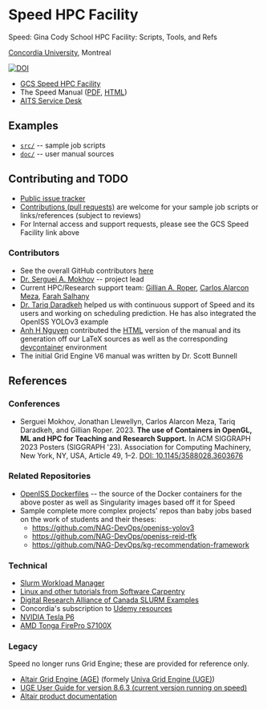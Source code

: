 # Speed HPC Facility

Speed: Gina Cody School HPC Facility: Scripts, Tools, and Refs

[Concordia University](https://concordia.ca), Montreal

[![DOI](https://zenodo.org/badge/166873072.svg)](https://zenodo.org/badge/latestdoi/166873072)

* [GCS Speed HPC Facility](https://www.concordia.ca/ginacody/aits/speed.html)
* The Speed Manual ([PDF](https://github.com/NAG-DevOps/speed-hpc/blob/master/doc/speed-manual.pdf), [HTML](https://nag-devops.github.io/speed-hpc/))
* [AITS Service Desk](https://www.concordia.ca/ginacody/aits.html)

## Examples

* [`src/`](src/) -- sample job scripts
* [`doc/`](doc/) -- user manual sources 

## Contributing and TODO

* [Public issue tracker](https://github.com/NAG-DevOps/speed-hpc/issues)
* [Contributions (pull requests)](https://github.com/NAG-DevOps/speed-hpc/pulls) are welcome for your sample job scripts or links/references (subject to reviews)
* For Internal access and support requests, please see the GCS Speed Facility link above

### Contributors

* See the overall GitHub contributors [here](https://github.com/NAG-DevOps/speed-hpc/graphs/contributors)
* [Dr. Serguei A. Mokhov](https://github.com/smokhov) -- project lead
* Current HPC/Research support team: [Gillian A. Roper](https://github.com/yulgroper), [Carlos Alarcon Meza](https://github.com/carlos-encs), [Farah Salhany](https://github.com/salhanyf)
* [Dr. Tariq Daradkeh](https://github.com/tariqghd) helped us with continuous support of Speed and its users and working on scheduling prediction. He has also integrated the OpenISS YOLOv3 example
* [Anh H Nguyen](https://github.com/aaanh) contributed the [HTML](https://nag-devops.github.io/speed-hpc/) version of the manual and its generation off our LaTeX sources as well as the corresponding [devcontainer](https://github.com/NAG-DevOps/speed-hpc/tree/master/doc/.devcontainer) environment
* The initial Grid Engine V6 manual was written by Dr. Scott Bunnell

## References

### Conferences

* Serguei Mokhov, Jonathan Llewellyn, Carlos Alarcon Meza, Tariq Daradkeh, and Gillian Roper. 2023. **The use of Containers in OpenGL, ML and HPC for Teaching and Research Support.** In ACM SIGGRAPH 2023 Posters (SIGGRAPH '23). Association for Computing Machinery, New York, NY, USA, Article 49, 1–2. [DOI: 10.1145/3588028.3603676](https://doi.org/10.1145/3588028.3603676)

### Related Repositories

* [OpenISS Dockerfiles](https://github.com/NAG-DevOps/openiss-dockerfiles) -- the source of the Docker containers for the above poster as well as Singularity images based off it for Speed
* Sample complete more complex projects' repos than baby jobs based on the work of students and their theses:
    * https://github.com/NAG-DevOps/openiss-yolov3
    * https://github.com/NAG-DevOps/openiss-reid-tfk
    * https://github.com/NAG-DevOps/kg-recommendation-framework

### Technical

* [Slurm Workload Manager](https://en.wikipedia.org/wiki/Slurm_Workload_Manager)
* [Linux and other tutorials from Software Carpentry](https://software-carpentry.org/lessons/)
* [Digital Research Alliance of Canada SLURM Examples](https://docs.alliancecan.ca/wiki/Running_jobs)
* Concordia's subscription to [Udemy resources](https://www.concordia.ca/it/services/udemy.html)
* [NVIDIA Tesla P6](https://www.nvidia.com/content/dam/en-zz/Solutions/design-visualization/solutions/resources/documents1/Tesla-P6-Product-Brief.pdf)
* [AMD Tonga FirePro S7100X](https://en.wikipedia.org/wiki/List_of_AMD_graphics_processing_units#FirePro_Server_Series_(S000x/Sxx_000))

### Legacy

Speed no longer runs Grid Engine; these are provided for reference only.

* [Altair Grid Engine (AGE)](https://www.altair.com/grid-engine/) (formely [Univa Grid Engine (UGE)](https://en.wikipedia.org/wiki/Univa_Grid_Engine))
* [UGE User Guide for version 8.6.3 (current version running on speed)](https://github.com/NAG-DevOps/speed-hpc/blob/master/doc/UsersGuideGE.pdf)
* [Altair product documentation](https://community.altair.com/community?id=altair_product_documentation)
